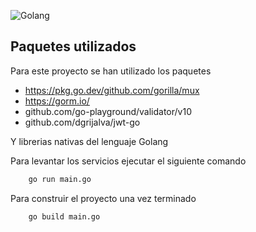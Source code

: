 ![Golang](https://upload.wikimedia.org/wikipedia/commons/thumb/0/05/Go_Logo_Blue.svg/1200px-Go_Logo_Blue.svg.png)

## Paquetes utilizados

Para este proyecto se han utilizado los paquetes

- https://pkg.go.dev/github.com/gorilla/mux
- https://gorm.io/
- github.com/go-playground/validator/v10
- github.com/dgrijalva/jwt-go


Y librerias nativas del lenguaje Golang

Para levantar los servicios ejecutar el siguiente comando

```bash
    go run main.go
```
Para construir el proyecto una vez terminado 
```bash
    go build main.go
```
